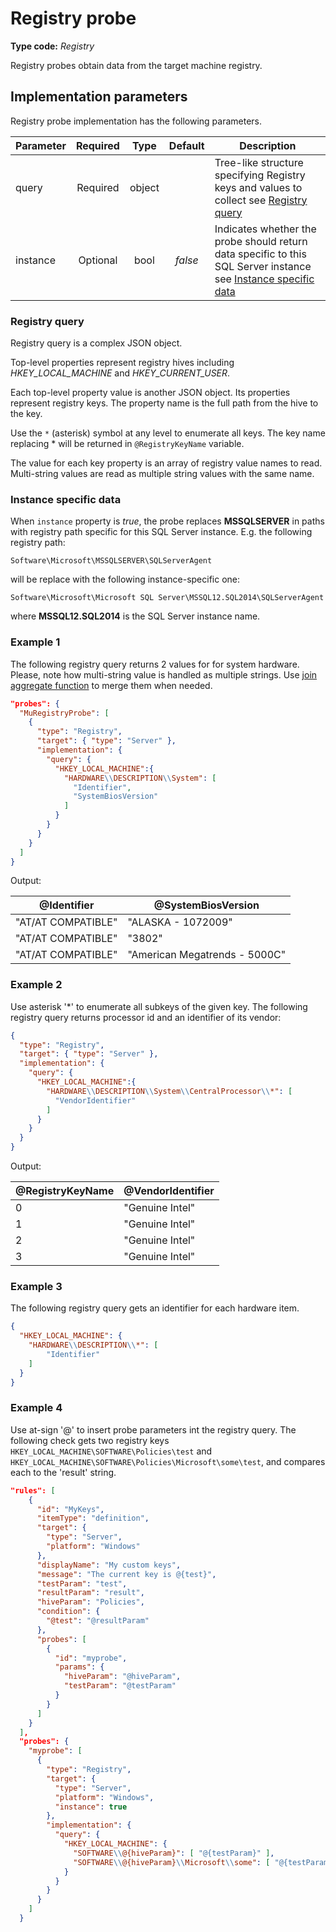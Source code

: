 # Registry probe

**Type code:** *Registry*

Registry probes obtain data from the target machine registry.

## Implementation parameters

Registry probe implementation has the following parameters.

| Parameter | Required | Type   | Default | Description                       |
|-----------|:--------:|:------:|:-------:|-----------------------------------|
| query     | Required | object |         | Tree-like structure specifying Registry keys and values to collect see [Registry query](#registry-query) |
| instance  | Optional | bool   | *false* | Indicates whether the probe should return data specific to this SQL Server instance see [Instance specific data](#instance-specific-data) |

### Registry query

Registry query is a complex JSON object.

Top-level properties represent registry hives including *HKEY_LOCAL_MACHINE* and *HKEY_CURRENT_USER*.

Each top-level property value is another JSON object. Its properties represent registry keys. The property name is the full path from the hive to the key.

Use the `*` (asterisk) symbol at any level to enumerate all keys. The key name replacing * will be returned in `@RegistryKeyName` variable.

The value for each key property is an array of registry value names to read. Multi-string values are read as multiple string values with the same name.

### Instance specific data

When `instance` property is *true*, the probe replaces **MSSQLSERVER** in paths with registry path specific for this SQL Server instance. E.g. the following registry path:

```
Software\Microsoft\MSSQLSERVER\SQLServerAgent
```

will be replace with the following instance-specific one:

```
Software\Microsoft\Microsoft SQL Server\MSSQL12.SQL2014\SQLServerAgent
```

where **MSSQL12.SQL2014** is the SQL Server instance name.

### Example 1

The following registry query returns 2 values for for system hardware. Please, note how multi-string value is handled as multiple strings. Use [join aggregate function](../DataMorphs/aggregate.md#join) to merge them when needed.

```json
"probes": {
  "MuRegistryProbe": [
    {
      "type": "Registry",
      "target": { "type": "Server" },
      "implementation": {
        "query": {
          "HKEY_LOCAL_MACHINE":{
            "HARDWARE\\DESCRIPTION\\System": [
              "Identifier",
              "SystemBiosVersion"
            ]
          }
        }
      }
    }
  ]
}
```

Output:

| @Identifier        | @SystemBiosVersion            |
|--------------------|-------------------------------|
| "AT/AT COMPATIBLE" | "ALASKA - 1072009"            |
| "AT/AT COMPATIBLE" | "3802"                        |
| "AT/AT COMPATIBLE" | "American Megatrends - 5000C" |

### Example 2

Use asterisk '*' to enumerate all subkeys of the given key. The following registry query returns processor id and an identifier of its vendor:

```json
{
  "type": "Registry",
  "target": { "type": "Server" },
  "implementation": {
    "query": {
      "HKEY_LOCAL_MACHINE":{
        "HARDWARE\\DESCRIPTION\\System\\CentralProcessor\\*": [
          "VendorIdentifier"
        ]
      }
    }
  }
}
```

Output:

| @RegistryKeyName | @VendorIdentifier |
|------------------|-------------------|
| 0                | "Genuine Intel"   |
| 1                | "Genuine Intel"   |
| 2                | "Genuine Intel"   |
| 3                | "Genuine Intel"   |

### Example 3

The following registry query gets an identifier for each hardware item.

```json
{
  "HKEY_LOCAL_MACHINE": {
    "HARDWARE\\DESCRIPTION\\*": [
        "Identifier"
    ]
  }
}
```

### Example 4

Use at-sign '@' to insert probe parameters int the registry query. The following check gets two registry keys `HKEY_LOCAL_MACHINE\SOFTWARE\Policies\test` and `HKEY_LOCAL_MACHINE\SOFTWARE\Policies\Microsoft\some\test`, and compares each to  the 'result' string.

```json
"rules": [
    {
      "id": "MyKeys",
      "itemType": "definition",
      "target": {
        "type": "Server",
        "platform": "Windows"
      },
      "displayName": "My custom keys",
      "message": "The current key is @{test}",
      "testParam": "test",
      "resultParam": "result",
      "hiveParam": "Policies",
      "condition": {
        "@test": "@resultParam"
      },
      "probes": [
        {
          "id": "myprobe",
          "params": {
            "hiveParam": "@hiveParam",
            "testParam": "@testParam"
          }
        }
      ]
    }
  ],
  "probes": {
    "myprobe": [
      {
        "type": "Registry",
        "target": {
          "type": "Server",
          "platform": "Windows",
          "instance": true
        },
        "implementation": {
          "query": {
            "HKEY_LOCAL_MACHINE": {
              "SOFTWARE\\@{hiveParam}": [ "@{testParam}" ],
              "SOFTWARE\\@{hiveParam}\\Microsoft\\some": [ "@{testParam}" ]
            }
          }
        }
      }
    ]
  }
```


